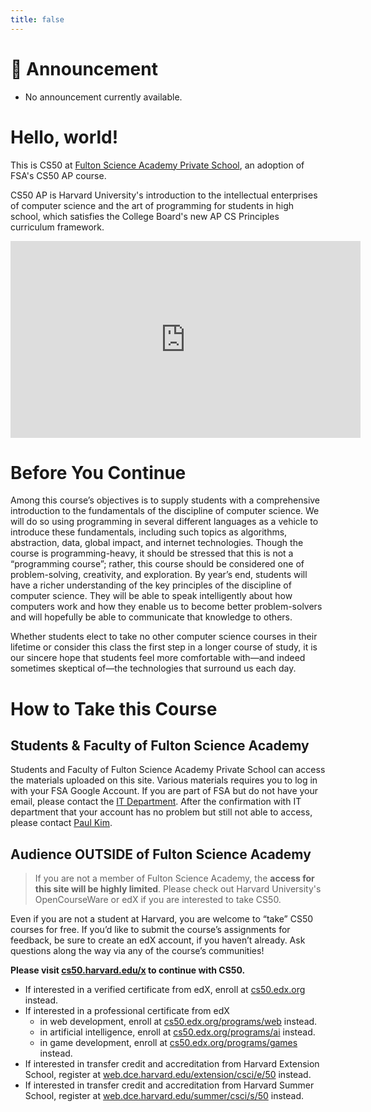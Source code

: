 ```yaml
---
title: false
---
```


# 📢 Announcement

- No announcement currently available.


# Hello, world!

This is CS50 at [Fulton Science Academy Private School](https://fultonscienceacademy.org), an adoption of FSA's CS50 AP course.

CS50 AP is Harvard University's introduction to the intellectual enterprises of computer science and the art of programming for students in high school, which satisfies the College Board's new AP CS Principles curriculum framework. 

<iframe width="560" height="315" src="https://www.youtube-nocookie.com/embed/WHcgVxTYIyc?controls=0" title="YouTube video player" frameborder="0" allow="accelerometer; autoplay; clipboard-write; encrypted-media; gyroscope; picture-in-picture; web-share"></iframe>

# Before You Continue
Among this course’s objectives is to supply students with a comprehensive introduction to the fundamentals of the discipline of computer science. We will do so using programming in several different languages as a vehicle to introduce these fundamentals, including such topics as algorithms, abstraction, data, global impact, and internet technologies. Though the course is programming-heavy, it should be stressed that this is not a “programming course”; rather, this course should be considered one of problem-solving, creativity, and exploration. By year’s end, students will have a richer understanding of the key principles of the discipline of computer science. They will be able to speak intelligently about how computers work and how they enable us to become better problem-solvers and will hopefully be able to communicate that knowledge to others.

Whether students elect to take no other computer science courses in their lifetime or consider this class the first step in a longer course of study, it is our sincere hope that students feel more comfortable with—and indeed sometimes skeptical of—the technologies that surround us each day.

# How to Take this Course
## Students & Faculty of Fulton Science Academy
Students and Faculty of Fulton Science Academy Private School can access the materials uploaded on this site. Various materials requires you to log in with your FSA Google Account. If you are part of FSA but do not have your email, please contact the [IT Department](https://fultonscienceacdemy.org). 
After the confirmation with IT department that your account has no problem but still not able to access, please contact [Paul Kim](mailto:ykim@fultonscienceacademy.org).

## Audience OUTSIDE of Fulton Science Academy
> If you are not a member of Fulton Science Academy, the **access for this site will be highly limited**. Please check out Harvard University's OpenCourseWare or edX if you are interested to take CS50.

Even if you are not a student at Harvard, you are welcome to “take” CS50 courses for free. If you’d like to submit the course’s assignments for feedback, be sure to create an edX account, if you haven’t already. Ask questions along the way via any of the course’s communities!

**Please visit [cs50.harvard.edu/x](https://cs50.harvard.edu/x) to continue with CS50.**

- If interested in a verified certificate from edX, enroll at [cs50.edx.org](https://cs50.edx.org) instead.
- If interested in a professional certificate from edX
    - in web development, enroll at [cs50.edx.org/programs/web](https://cs50.edx.org/programs/web) instead.
    - in artificial intelligence, enroll at [cs50.edx.org/programs/ai](https://cs50.edx.org/programs/ai) instead.
    - in game development, enroll at [cs50.edx.org/programs/games](https://cs50.edx.org/programs/games) instead.
- If interested in transfer credit and accreditation from Harvard Extension School, register at [web.dce.harvard.edu/extension/csci/e/50](https://web.dce.harvard.edu/extension/csci/e/50) instead.
- If interested in transfer credit and accreditation from Harvard Summer School, register at [web.dce.harvard.edu/summer/csci/s/50](https://web.dce.harvard.edu/extension/csci/s/50) instead.

